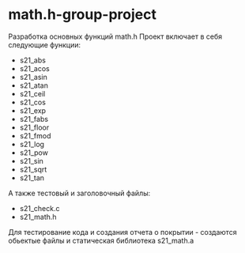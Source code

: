 # math.h-group-project
Разработка основных функций math.h
Проект включает в себя следующие функции:
- s21_abs
- s21_acos
- s21_asin
- s21_atan
- s21_ceil
- s21_cos
- s21_exp
- s21_fabs
- s21_floor
- s21_fmod
- s21_log
- s21_pow
- s21_sin
- s21_sqrt
- s21_tan

А также тестовый и заголовочный файлы:
- s21_check.c
- s21_math.h

Для тестирование кода и создания отчета о покрытии - создаются обьектые файлы и статическая библиотека s21_math.a
